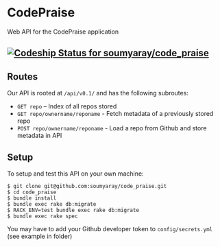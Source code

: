 # CodePraise

Web API for the CodePraise application

[ ![Codeship Status for soumyaray/code_praise](https://app.codeship.com/projects/b454db90-a9c0-0135-3b68-622b0705736a/status?branch=master)](https://app.codeship.com/projects/256400)
---

## Routes

Our API is rooted at `/api/v0.1/` and has the following subroutes:
- `GET repo` – Index of all repos stored
- `GET repo/ownername/reponame` - Fetch metadata of a previously stored repo
- `POST repo/ownername/reponame` - Load a repo from Github and store metadata in API

## Setup

To setup and test this API on your own machine:

```
$ git clone git@github.com:soumyaray/code_praise.git
$ cd code_praise
$ bundle install
$ bundle exec rake db:migrate
$ RACK_ENV=test bundle exec rake db:migrate
$ bundle exec rake spec
```

You may have to add your Github developer token to `config/secrets.yml` (see example in folder)
